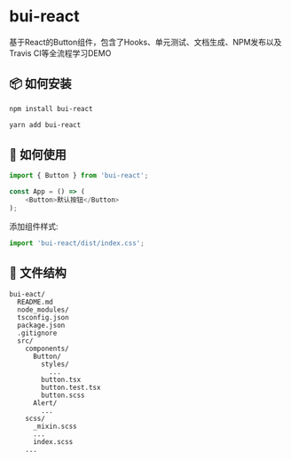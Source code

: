 # bui-react
基于React的Button组件，包含了Hooks、单元测试、文档生成、NPM发布以及Travis CI等全流程学习DEMO

## 📦 如何安装

```bash
npm install bui-react
```

```bash
yarn add bui-react
```

## 🔨 如何使用

```ts
import { Button } from 'bui-react';

const App = () => (
    <Button>默认按钮</Button>
);
```

添加组件样式:

```ts
import 'bui-react/dist/index.css';
```

## 📃 文件结构

```
bui-eact/
  README.md
  node_modules/
  tsconfig.json
  package.json
  .gitignore
  src/
    components/
      Button/
        styles/
          ...
        button.tsx
        button.test.tsx
        button.scss
      Alert/
        ...
    scss/
      _mixin.scss
      ...
      index.scss
    ...
```